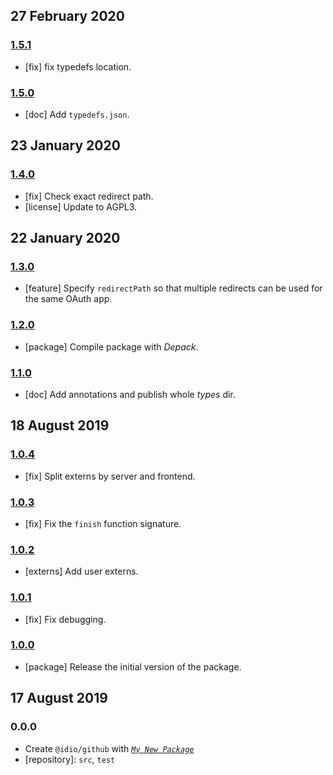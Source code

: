 ## 27 February 2020

### [1.5.1](https://github.com/idiocc/github/compare/v1.5.0...v1.5.1)

- [fix] fix typedefs location.

### [1.5.0](https://github.com/idiocc/github/compare/v1.4.0...v1.5.0)

- [doc] Add `typedefs.json`.

## 23 January 2020

### [1.4.0](https://github.com/idiocc/github/compare/v1.3.0...v1.4.0)

- [fix] Check exact redirect path.
- [license] Update to AGPL3.

## 22 January 2020

### [1.3.0](https://github.com/idiocc/github/compare/v1.2.0...v1.3.0)

- [feature] Specify `redirectPath` so that multiple redirects can be used for the same OAuth app.

### [1.2.0](https://github.com/idiocc/github/compare/v1.1.0...v1.2.0)

- [package] Compile package with _Depack_.

### [1.1.0](https://github.com/idiocc/github/compare/v1.0.4...v1.1.0)

- [doc] Add annotations and publish whole _types_ dir.

## 18 August 2019

### [1.0.4](https://github.com/idiocc/github/compare/v1.0.3...v1.0.4)

- [fix] Split externs by server and frontend.

### [1.0.3](https://github.com/idiocc/github/compare/v1.0.2...v1.0.3)

- [fix] Fix the `finish` function signature.

### [1.0.2](https://github.com/idiocc/github/compare/v1.0.1...v1.0.2)

- [externs] Add user externs.

### [1.0.1](https://github.com/idiocc/github/compare/v1.0.0...v1.0.1)

- [fix] Fix debugging.

### [1.0.0](https://github.com/idiocc/github/compare/v0.0.0-pre...v1.0.0)

- [package] Release the initial version of the package.

## 17 August 2019

### 0.0.0

- Create `@idio/github` with _[`My New Package`](https://mnpjs.org)_
- [repository]: `src`, `test`